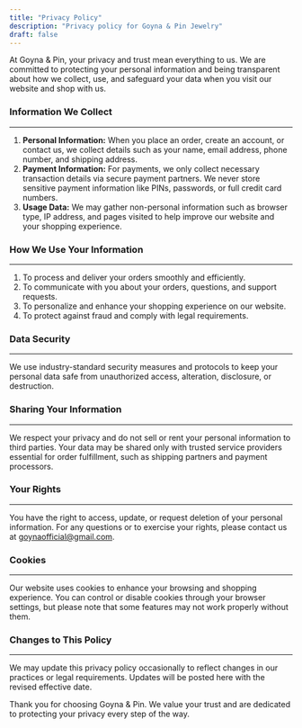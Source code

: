 ```yaml
---
title: "Privacy Policy"
description: "Privacy policy for Goyna & Pin Jewelry"
draft: false
---
```


At Goyna & Pin, your privacy and trust mean everything to us. We are committed to protecting your personal information and being transparent about how we collect, use, and safeguard your data when you visit our website and shop with us.

### Information We Collect

---

1. **Personal Information:** When you place an order, create an account, or contact us, we collect details such as your name, email address, phone number, and shipping address.
2. **Payment Information:** For payments, we only collect necessary transaction details via secure payment partners. We never store sensitive payment information like PINs, passwords, or full credit card numbers.
3. **Usage Data:** We may gather non-personal information such as browser type, IP address, and pages visited to help improve our website and your shopping experience.

### How We Use Your Information

---

1. To process and deliver your orders smoothly and efficiently.
2. To communicate with you about your orders, questions, and support requests.
3. To personalize and enhance your shopping experience on our website.
4. To protect against fraud and comply with legal requirements.

### Data Security

---

We use industry-standard security measures and protocols to keep your personal data safe from unauthorized access, alteration, disclosure, or destruction.

### Sharing Your Information

---

We respect your privacy and do not sell or rent your personal information to third parties. Your data may be shared only with trusted service providers essential for order fulfillment, such as shipping partners and payment processors.

### Your Rights

---

You have the right to access, update, or request deletion of your personal information. For any questions or to exercise your rights, please contact us at goynaofficial@gmail.com.

### Cookies

---

Our website uses cookies to enhance your browsing and shopping experience. You can control or disable cookies through your browser settings, but please note that some features may not work properly without them.

### Changes to This Policy

---

We may update this privacy policy occasionally to reflect changes in our practices or legal requirements. Updates will be posted here with the revised effective date.

Thank you for choosing Goyna & Pin. We value your trust and are dedicated to protecting your privacy every step of the way.
